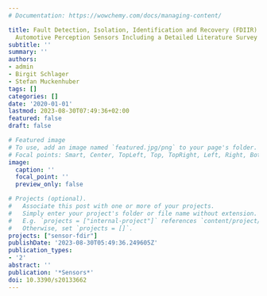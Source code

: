 ```yaml
---
# Documentation: https://wowchemy.com/docs/managing-content/

title: Fault Detection, Isolation, Identification and Recovery (FDIIR) Methods for
  Automotive Perception Sensors Including a Detailed Literature Survey for Lidar
subtitle: ''
summary: ''
authors:
- admin
- Birgit Schlager
- Stefan Muckenhuber
tags: []
categories: []
date: '2020-01-01'
lastmod: 2023-08-30T07:49:36+02:00
featured: false
draft: false

# Featured image
# To use, add an image named `featured.jpg/png` to your page's folder.
# Focal points: Smart, Center, TopLeft, Top, TopRight, Left, Right, BottomLeft, Bottom, BottomRight.
image:
  caption: ''
  focal_point: ''
  preview_only: false

# Projects (optional).
#   Associate this post with one or more of your projects.
#   Simply enter your project's folder or file name without extension.
#   E.g. `projects = ["internal-project"]` references `content/project/deep-learning/index.md`.
#   Otherwise, set `projects = []`.
projects: ["sensor-fdir"]
publishDate: '2023-08-30T05:49:36.249605Z'
publication_types:
- '2'
abstract: ''
publication: '*Sensors*'
doi: 10.3390/s20133662
---
```

